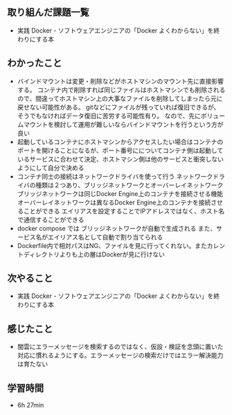 ## 取り組んだ課題一覧
- 実践 Docker - ソフトウェアエンジニアの「Docker よくわからない」を終わりにする本
## わかったこと
- バインドマウントは変更・削除などがホストマシンのマウント先に直接影響する。
  コンテナ内で削除すれば同じファイルはホストマシンでも削除されるので、間違ってホストマシン上の大事なファイルを削除してしまったら元に戻せない可能性がある。
  gitなどにファイルが残っていれば復旧できるが、そうでもなければデータ復旧に苦労する可能性有り。
  なので、先にボリュームマウントを検討して運用が難しいならバインドマウントを行うという方が良い
- 起動しているコンテナにホストマシンからアクセスしたい場合はコンテナのポートを開けることになるが、ポート番号にについてコンテナ側は起動しているサービスに合わせて決定、ホストマシン側は他のサービスと衝突しないようにして自分で決める
- コンテナ同士の接続はネットワークドライバを使って行う
  ネットワークドライバの種類は２つあり、ブリッジネットワークとオーバーレイネットワーク
  ブリッジネットワークは同じDocker Engine上のコンテナを接続させる機能
  オーバーレイネットワークは異なるDocker Engine上のコンテナを接続させることができる
  エイリアスを設定することでIPアドレスではなく、ホスト名で通信することができる
- docker compose では ブリッジネットワークが自動で生成される
  また、サービス名がエイリアス名として自動で割り当てられる
- Dockerfile内で相対パスはNG、ファイルを見に行ってくれない。またカレントディレクトリよりも上の層はDockerが見に行けない
## 次やること
- 実践 Docker - ソフトウェアエンジニアの「Docker よくわからない」を終わりにする本
## 感じたこと
- 闇雲にエラーメッセージを検索するのではなく、仮設・検証を念頭に置いた対応に慣れるようにする。エラーメッセージの検索だけではエラー解決能力は育たない
## 学習時間
- 6h 27min
